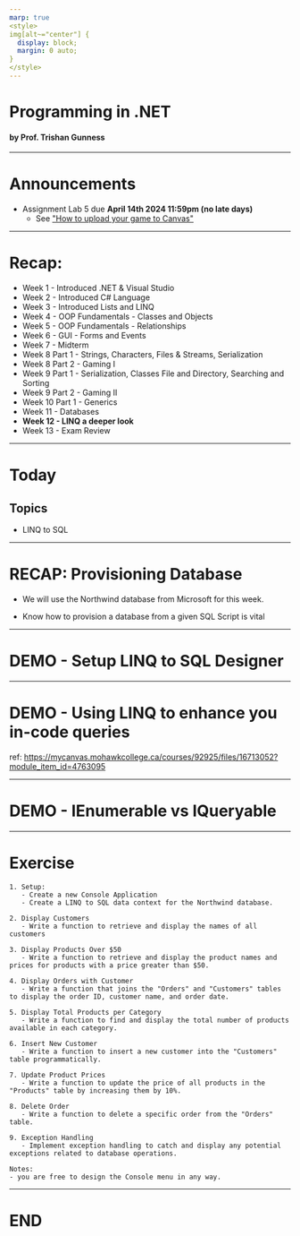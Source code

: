 ```yaml
---
marp: true
<style>
img[alt~="center"] {
  display: block;
  margin: 0 auto;
}
</style>
---
```

# Programming in .NET
#### by Prof. Trishan Gunness 
---
# Announcements  

- Assignment Lab 5 due **April 14th 2024 11:59pm (no late days)**
  - See ["How to upload your game to Canvas"](https://www.youtube.com/watch?v=PNpVoE8w2r8)
---
<style scoped>section { font-size: 23px; }</style>
# Recap:
- Week 1 - Introduced .NET & Visual Studio
- Week 2 - Introduced C# Language
- Week 3 - Introduced Lists and LINQ
- Week 4 - OOP Fundamentals - Classes and Objects
- Week 5 - OOP Fundamentals - Relationships
- Week 6 - GUI - Forms and Events
- Week 7 - Midterm
- Week 8 Part 1 - Strings, Characters, Files & Streams, Serialization
- Week 8 Part 2 - Gaming I
- Week 9 Part 1 - Serialization, Classes File and Directory, Searching and Sorting
- Week 9 Part 2 - Gaming II
- Week 10 Part 1 - Generics
- Week 11 - Databases
- **Week 12 - LINQ a deeper look**
- Week 13 - Exam Review
---

# Today

## Topics
- LINQ to SQL

---
# RECAP: Provisioning Database

- We will use the Northwind database from Microsoft for this week.

- Know how to provision a database from a given SQL Script is vital

---

# DEMO - Setup LINQ to SQL Designer

---

# DEMO - Using LINQ to enhance you in-code queries

ref: https://mycanvas.mohawkcollege.ca/courses/92925/files/16713052?module_item_id=4763095

--- 

# DEMO - IEnumerable vs IQueryable

---

# Exercise

```
1. Setup:
   - Create a new Console Application
   - Create a LINQ to SQL data context for the Northwind database.

2. Display Customers
   - Write a function to retrieve and display the names of all customers

3. Display Products Over $50
   - Write a function to retrieve and display the product names and prices for products with a price greater than $50.

4. Display Orders with Customer
   - Write a function that joins the "Orders" and "Customers" tables to display the order ID, customer name, and order date.

5. Display Total Products per Category
   - Write a function to find and display the total number of products available in each category.

6. Insert New Customer
   - Write a function to insert a new customer into the "Customers" table programmatically.

7. Update Product Prices
   - Write a function to update the price of all products in the "Products" table by increasing them by 10%.

8. Delete Order
   - Write a function to delete a specific order from the "Orders" table.

9. Exception Handling
   - Implement exception handling to catch and display any potential exceptions related to database operations.

Notes:
- you are free to design the Console menu in any way.

```
---


# END